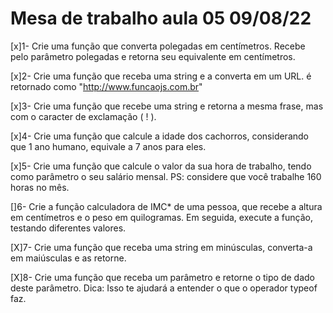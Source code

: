# Mesa de trabalho aula 05 09/08/22

[x]1- Crie uma função que converta polegadas em centímetros. 
Recebe pelo parâmetro polegadas e retorna seu equivalente em centímetros.

[x]2- Crie uma função que receba uma string e a converta em um URL.
  é retornado como "http://www.funcaojs.com.br"

[x]3- Crie uma função que recebe uma string e retorna a mesma frase, mas com o caracter de exclamação ( ! ).

[x]4- Crie uma função que calcule a idade dos cachorros, considerando que 1 ano humano, equivale a 7 anos para eles.

[x]5- Crie uma função que calcule o valor da sua hora de trabalho, tendo como parâmetro o seu salário mensal.
PS: considere que você trabalhe 160 horas no mês.

[]6- Crie a função calculadora de IMC* de uma pessoa, que recebe a altura em centímetros e o peso em quilogramas. Em seguida, execute a função, testando diferentes valores. 

[X]7- Crie uma função que receba uma string em minúsculas, converta-a em maiúsculas e as retorne.

[X]8- Crie uma função que receba um parâmetro e retorne o tipo de dado deste parâmetro.
Dica: Isso te ajudará a entender o que o operador typeof faz.